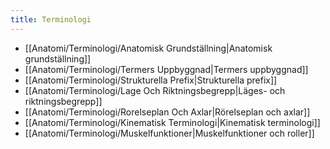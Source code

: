 ```yaml
---
title: Terminologi
---
```


- [[Anatomi/Terminologi/Anatomisk Grundställning|Anatomisk grundställning]]
- [[Anatomi/Terminologi/Termers Uppbyggnad|Termers uppbyggnad]]
- [[Anatomi/Terminologi/Strukturella Prefix|Strukturella prefix]]
- [[Anatomi/Terminologi/Lage Och Riktningsbegrepp|Läges- och riktningsbegrepp]]
- [[Anatomi/Terminologi/Rorelseplan Och Axlar|Rörelseplan och axlar]]
- [[Anatomi/Terminologi/Kinematisk Terminologi|Kinematisk terminologi]]
- [[Anatomi/Terminologi/Muskelfunktioner|Muskelfunktioner och roller]]
